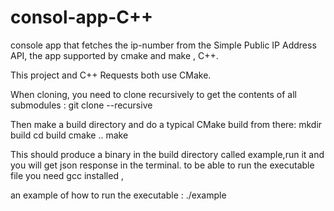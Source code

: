 # consol-app-C++
console app that fetches the ip-number from the Simple Public IP Address API, the app supported by cmake and make , C++.

This project and C++ Requests both use CMake.

When cloning, you need to clone recursively to get the contents of all submodules :
git clone --recursive

Then make a build directory and do a typical CMake build from there:
mkdir build
cd build
cmake ..
make

This should produce a binary in the build directory called example,run it and you will get json response in the terminal.
to be able to run the executable file you need gcc installed , 

an example of how to run the executable : 
./example 
